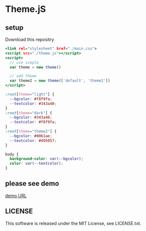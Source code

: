 # Theme.jS

## setup 

Download this repositry

```index.html
<link rel="stylesheet" href="./main.css">
<script src="./theme.js"></script>
<script>
  // use simple
  var theme = new theme()

  // add theme
  var theme2 = new theme(['default', 'theme2'])
</script>
```

```main.css
:root[theme="light"] {
  --bgcolor: #f8f9fa;
  --textcolor: #343a40;
}
:root[theme="dark"] {
  --bgcolor: #343a40;
  --textcolor: #f8f9fa;
}
:root[theme="theme2"] {
  --bgcolor: #00b1ae;
  --textcolor: #495057;
}

body {
  background-color: var(--bgcolor);
  color: var(--textcolor);
}
```

## please see demo

[demo URL](https://TakuyaKinoshita.github.io/JS_DarkMode/docs/)

## LICENSE

This software is released under the MIT License, see LICENSE.txt.